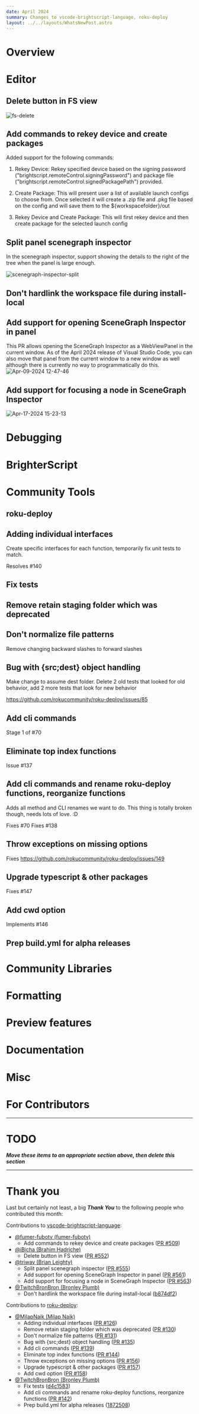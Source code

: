 ```yaml
---
date: April 2024
summary: Changes to vscode-brightscript-language, roku-deploy
layout: ../../layouts/WhatsNewPost.astro
---
```

# Overview

# Editor
## Delete button in FS view
<!-- 2024-03-11 (for v2.47.0 released on 2024-04-01), https://github.com/RokuCommunity/vscode-brightscript-language/pull/552 -->

![fs-delete](https://github.com/rokucommunity/vscode-brightscript-language/assets/17722782/35e09021-3fbf-43f9-a9f4-b80cb71597f0)



## Add commands to rekey device and create packages
<!-- 2024-03-12 (for v2.47.0 released on 2024-04-01), https://github.com/RokuCommunity/vscode-brightscript-language/pull/509 -->

Added support for the following commands:

1. Rekey Device: Rekey specified device based on the signing password ("brightscript.remoteControl.signingPassword") and package file ("brightscript.remoteControl.signedPackagePath") provided.

2. Create Package: This will present user a list of available launch configs to choose from. Once selected it will create a .zip file and .pkg file based on the config and will save them  to the ${workspacefolder}/out

3. Rekey Device and Create Package: This will first rekey device and then create package for the selected launch config


## Split panel scenegraph inspector
<!-- 2024-03-27 (for v2.47.0 released on 2024-04-01), https://github.com/RokuCommunity/vscode-brightscript-language/pull/555 -->

In the scenegraph inspector, support showing the details to the right of the tree when the panel is large enough. 

![scenegraph-inspector-split](https://github.com/rokucommunity/vscode-brightscript-language/assets/2544493/238430b4-799c-4fbd-a3e1-bbf6772246a3)




## Don't hardlink the workspace file during install-local
<!-- 2024-03-28 (for v2.47.0 released on 2024-04-01), ([b874df2](https://github.com/RokuCommunity/vscode-brightscript-language/commit/b874df2)) -->




## Add support for opening SceneGraph Inspector in panel
<!-- 2024-04-10 (for v2.48.0 released on 2024-04-11), https://github.com/RokuCommunity/vscode-brightscript-language/pull/561 -->

This PR allows opening the SceneGraph Inspector as a WebViewPanel in the current window. As of the April 2024 release of Visual Studio Code, you can also move that panel from the current window to a new window as well although there is currently no way to programmatically do this.
![Apr-09-2024 12-47-46](https://github.com/rokucommunity/vscode-brightscript-language/assets/1753881/c66486f4-543d-4b9b-b765-09670da672b7)



## Add support for focusing a node in SceneGraph Inspector
<!-- 2024-04-17 (for v2.48.1 released on 2024-04-23), https://github.com/RokuCommunity/vscode-brightscript-language/pull/563 -->

![Apr-17-2024 15-23-13](https://github.com/rokucommunity/vscode-brightscript-language/assets/1753881/a0acf3a0-31f9-4ddb-9037-31eabe06f0e9)




# Debugging


# BrighterScript


# Community Tools

## roku-deploy
## Adding individual interfaces
<!-- 2023-12-01 (for v4.0.0-alpha.0 released on 2024-04-16), https://github.com/RokuCommunity/roku-deploy/pull/126 -->

Create specific interfaces for each function, temporarily fix unit tests to match.

Resolves #140


## Fix tests
<!-- 2023-12-01 (for v4.0.0-alpha.0 released on 2024-04-16), ([d4c1583](https://github.com/RokuCommunity/roku-deploy/commit/d4c1583)) -->




## Remove retain staging folder which was deprecated
<!-- 2023-12-04 (for v4.0.0-alpha.0 released on 2024-04-16), https://github.com/RokuCommunity/roku-deploy/pull/130 -->




## Don't normalize file patterns
<!-- 2023-12-14 (for v4.0.0-alpha.0 released on 2024-04-16), https://github.com/RokuCommunity/roku-deploy/pull/131 -->

Remove changing backward slashes to forward slashes


## Bug with {src;dest} object handling
<!-- 2024-01-17 (for v4.0.0-alpha.0 released on 2024-04-16), https://github.com/RokuCommunity/roku-deploy/pull/135 -->

Make change to assume dest folder. Delete 2 old tests that looked for old behavior, add 2 more tests that look for new behavior

https://github.com/rokucommunity/roku-deploy/issues/85


## Add cli commands
<!-- 2024-02-06 (for v4.0.0-alpha.0 released on 2024-04-16), https://github.com/RokuCommunity/roku-deploy/pull/139 -->

Stage 1 of #70 


## Eliminate top index functions
<!-- 2024-02-06 (for v4.0.0-alpha.0 released on 2024-04-16), https://github.com/RokuCommunity/roku-deploy/pull/144 -->

Issue #137 


## Add cli commands and rename roku-deploy functions, reorganize functions
<!-- 2024-03-20 (for v4.0.0-alpha.0 released on 2024-04-16), https://github.com/RokuCommunity/roku-deploy/pull/142 -->

Adds all method and CLI renames we want to do. This thing is totally broken though, needs lots of love. :D 

Fixes #70
Fixes #138 


## Throw exceptions on missing options
<!-- 2024-03-26 (for v4.0.0-alpha.0 released on 2024-04-16), https://github.com/RokuCommunity/roku-deploy/pull/156 -->

Fixes https://github.com/rokucommunity/roku-deploy/issues/149


## Upgrade typescript & other packages
<!-- 2024-04-01 (for v4.0.0-alpha.0 released on 2024-04-16), https://github.com/RokuCommunity/roku-deploy/pull/157 -->

Fixes #147


## Add cwd option
<!-- 2024-04-16 (for v4.0.0-alpha.0 released on 2024-04-16), https://github.com/RokuCommunity/roku-deploy/pull/158 -->

Implements #146 


## Prep build.yml for alpha releases
<!-- 2024-04-16 (for v4.0.0-alpha.0 released on 2024-04-16), ([1872508](https://github.com/RokuCommunity/roku-deploy/commit/1872508)) -->





# Community Libraries


# Formatting


# Preview features
<!-- any alpha/beta changes across all projects should be documented here and not in their primary area above-->

# Documentation

# Misc

# For Contributors

***

# TODO
***Move these items to an appropriate section above, then delete this section***

***

# Thank you

Last but certainly not least, a big **_Thank You_** to the following people who contributed this month:

Contributions to [vscode-brightscript-language](https://github.com/RokuCommunity/vscode-brightscript-language):

-   [@fumer-fubotv (fumer-fubotv)](https://github.com/fumer-fubotv)
    -   Add commands to rekey device and create packages ([PR #509](https://github.com/RokuCommunity/vscode-brightscript-language/pull/509))
-   [@iBicha (Brahim Hadriche)](https://github.com/iBicha)
    -   Delete button in FS view ([PR #552](https://github.com/RokuCommunity/vscode-brightscript-language/pull/552))
-   [@triwav (Brian Leighty)](https://github.com/triwav)
    -   Split panel scenegraph inspector ([PR #555](https://github.com/RokuCommunity/vscode-brightscript-language/pull/555))
    -   Add support for opening SceneGraph Inspector in panel ([PR #561](https://github.com/RokuCommunity/vscode-brightscript-language/pull/561))
    -   Add support for focusing a node in SceneGraph Inspector ([PR #563](https://github.com/RokuCommunity/vscode-brightscript-language/pull/563))
-   [@TwitchBronBron (Bronley Plumb)](https://github.com/TwitchBronBron)
    -   Don't hardlink the workspace file during install-local ([b874df2](https://github.com/RokuCommunity/vscode-brightscript-language/commit/b874df2))

Contributions to [roku-deploy](https://github.com/RokuCommunity/roku-deploy):

-   [@MilapNaik (Milap Naik)](https://github.com/MilapNaik)
    -   Adding individual interfaces ([PR #126](https://github.com/RokuCommunity/roku-deploy/pull/126))
    -   Remove retain staging folder which was deprecated ([PR #130](https://github.com/RokuCommunity/roku-deploy/pull/130))
    -   Don't normalize file patterns ([PR #131](https://github.com/RokuCommunity/roku-deploy/pull/131))
    -   Bug with {src;dest} object handling ([PR #135](https://github.com/RokuCommunity/roku-deploy/pull/135))
    -   Add cli commands ([PR #139](https://github.com/RokuCommunity/roku-deploy/pull/139))
    -   Eliminate top index functions ([PR #144](https://github.com/RokuCommunity/roku-deploy/pull/144))
    -   Throw exceptions on missing options ([PR #156](https://github.com/RokuCommunity/roku-deploy/pull/156))
    -   Upgrade typescript & other packages ([PR #157](https://github.com/RokuCommunity/roku-deploy/pull/157))
    -   Add cwd option ([PR #158](https://github.com/RokuCommunity/roku-deploy/pull/158))
-   [@TwitchBronBron (Bronley Plumb)](https://github.com/TwitchBronBron)
    -   Fix tests ([d4c1583](https://github.com/RokuCommunity/roku-deploy/commit/d4c1583))
    -   Add cli commands and rename roku-deploy functions, reorganize functions ([PR #142](https://github.com/RokuCommunity/roku-deploy/pull/142))
    -   Prep build.yml for alpha releases ([1872508](https://github.com/RokuCommunity/roku-deploy/commit/1872508))
